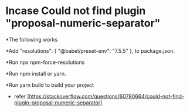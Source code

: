 # Incase Could not find plugin "proposal-numeric-separator"

  *The following works

  *Add "resolutions": { "@babel/preset-env": "7.5.5" }, to package.json.

  *Run npx npm-force-resolutions

  *Run npm install or yarn.

  *Run yarn build to build your project

  * refer [https://stackoverflow.com/questions/60780664/could-not-find-plugin-proposal-numeric-separator]


